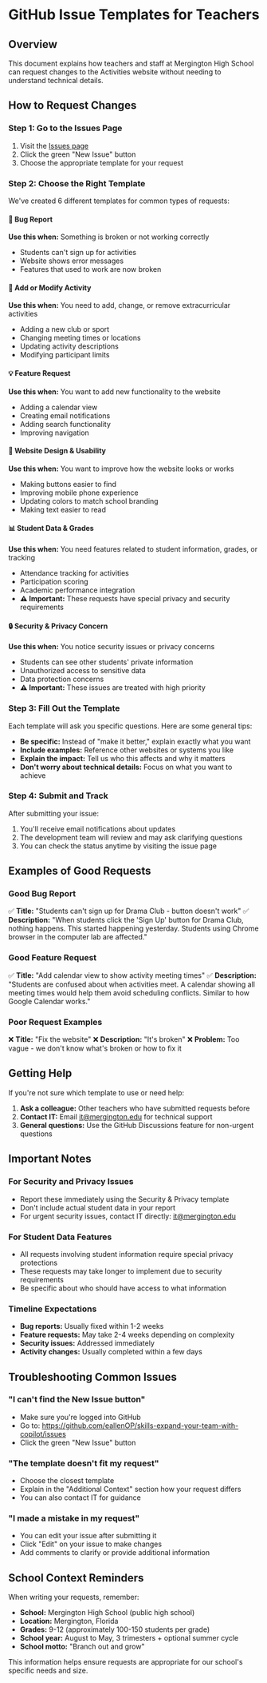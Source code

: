 # GitHub Issue Templates for Teachers

## Overview

This document explains how teachers and staff at Mergington High School can request changes to the Activities website without needing to understand technical details.

## How to Request Changes

### Step 1: Go to the Issues Page
1. Visit the [Issues page](https://github.com/eallenOP/skills-expand-your-team-with-copilot/issues)
2. Click the green "New Issue" button
3. Choose the appropriate template for your request

### Step 2: Choose the Right Template

We've created 6 different templates for common types of requests:

#### 🐛 Bug Report
**Use this when:** Something is broken or not working correctly
- Students can't sign up for activities
- Website shows error messages
- Features that used to work are now broken

#### 🏃 Add or Modify Activity
**Use this when:** You need to add, change, or remove extracurricular activities
- Adding a new club or sport
- Changing meeting times or locations
- Updating activity descriptions
- Modifying participant limits

#### 💡 Feature Request
**Use this when:** You want to add new functionality to the website
- Adding a calendar view
- Creating email notifications
- Adding search functionality
- Improving navigation

#### 🎨 Website Design & Usability
**Use this when:** You want to improve how the website looks or works
- Making buttons easier to find
- Improving mobile phone experience
- Updating colors to match school branding
- Making text easier to read

#### 📊 Student Data & Grades
**Use this when:** You need features related to student information, grades, or tracking
- Attendance tracking for activities
- Participation scoring
- Academic performance integration
- **⚠️ Important:** These requests have special privacy and security requirements

#### 🔒 Security & Privacy Concern
**Use this when:** You notice security issues or privacy concerns
- Students can see other students' private information
- Unauthorized access to sensitive data
- Data protection concerns
- **⚠️ Important:** These issues are treated with high priority

### Step 3: Fill Out the Template

Each template will ask you specific questions. Here are some general tips:

- **Be specific:** Instead of "make it better," explain exactly what you want
- **Include examples:** Reference other websites or systems you like
- **Explain the impact:** Tell us who this affects and why it matters
- **Don't worry about technical details:** Focus on what you want to achieve

### Step 4: Submit and Track

After submitting your issue:
1. You'll receive email notifications about updates
2. The development team will review and may ask clarifying questions
3. You can check the status anytime by visiting the issue page

## Examples of Good Requests

### Good Bug Report
✅ **Title:** "Students can't sign up for Drama Club - button doesn't work"
✅ **Description:** "When students click the 'Sign Up' button for Drama Club, nothing happens. This started happening yesterday. Students using Chrome browser in the computer lab are affected."

### Good Feature Request
✅ **Title:** "Add calendar view to show activity meeting times"
✅ **Description:** "Students are confused about when activities meet. A calendar showing all meeting times would help them avoid scheduling conflicts. Similar to how Google Calendar works."

### Poor Request Examples
❌ **Title:** "Fix the website"
❌ **Description:** "It's broken"
❌ **Problem:** Too vague - we don't know what's broken or how to fix it

## Getting Help

If you're not sure which template to use or need help:

1. **Ask a colleague:** Other teachers who have submitted requests before
2. **Contact IT:** Email it@mergington.edu for technical support
3. **General questions:** Use the GitHub Discussions feature for non-urgent questions

## Important Notes

### For Security and Privacy Issues
- Report these immediately using the Security & Privacy template
- Don't include actual student data in your report
- For urgent security issues, contact IT directly: it@mergington.edu

### For Student Data Features
- All requests involving student information require special privacy protections
- These requests may take longer to implement due to security requirements
- Be specific about who should have access to what information

### Timeline Expectations
- **Bug reports:** Usually fixed within 1-2 weeks
- **Feature requests:** May take 2-4 weeks depending on complexity
- **Security issues:** Addressed immediately
- **Activity changes:** Usually completed within a few days

## Troubleshooting Common Issues

### "I can't find the New Issue button"
- Make sure you're logged into GitHub
- Go to: https://github.com/eallenOP/skills-expand-your-team-with-copilot/issues
- Click the green "New Issue" button

### "The template doesn't fit my request"
- Choose the closest template
- Explain in the "Additional Context" section how your request differs
- You can also contact IT for guidance

### "I made a mistake in my request"
- You can edit your issue after submitting it
- Click "Edit" on your issue to make changes
- Add comments to clarify or provide additional information

## School Context Reminders

When writing your requests, remember:
- **School:** Mergington High School (public high school)
- **Location:** Mergington, Florida
- **Grades:** 9-12 (approximately 100-150 students per grade)
- **School year:** August to May, 3 trimesters + optional summer cycle
- **School motto:** "Branch out and grow"

This information helps ensure requests are appropriate for our school's specific needs and size.